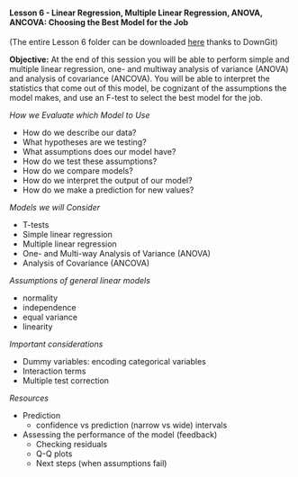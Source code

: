 #### Lesson 6 - Linear Regression, Multiple Linear Regression, ANOVA, ANCOVA: Choosing the Best Model for the Job

(The entire Lesson 6 folder can be downloaded [here](https://minhaskamal.github.io/DownGit/#/home?url=https://github.com/eacton/CAGEF/tree/master/Lesson_6) thanks to DownGit)

**Objective:** At the end of this session you will be able to perform simple and multiple linear regression, one- and multiway analysis of variance (ANOVA) and analysis of covariance (ANCOVA). You will be able to interpret the statistics that come out of this model, be cognizant of the assumptions the model makes, and use an F-test to select the best model for the job.

*How we Evaluate which Model to Use*

-   How do we describe our data?
-   What hypotheses are we testing?
-   What assumptions does our model have?
-   How do we test these assumptions?
-   How do we compare models?
-   How do we interpret the output of our model?
-   How do we make a prediction for new values?

*Models we will Consider*

-   T-tests
-   Simple linear regression
-   Multiple linear regression
-   One- and Multi-way Analysis of Variance (ANOVA)
-   Analysis of Covariance (ANCOVA)

*Assumptions of general linear models*

-   normality
-   independence
-   equal variance
-   linearity

*Important considerations*

-   Dummy variables: encoding categorical variables
-   Interaction terms
-   Multiple test correction

*Resources*

-   Prediction
    -   confidence vs prediction (narrow vs wide) intervals
-   Assessing the performance of the model (feedback)
    -   Checking residuals
    -   Q-Q plots
    -   Next steps (when assumptions fail)
